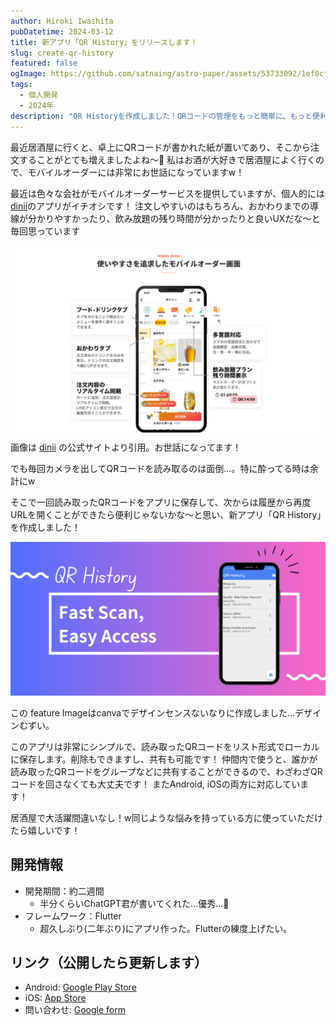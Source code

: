 ```yaml
---
author: Hiroki Iwashita
pubDatetime: 2024-03-12
title: 新アプリ「QR History」をリリースします！
slug: create-qr-history
featured: false
ogImage: https://github.com/satnaing/astro-paper/assets/53733092/1ef0cf03-8137-4d67-ac81-84a032119e3a
tags:
  - 個人開発
  - 2024年
description: "QR Historyを作成しました！QRコードの管理をもっと簡単に、もっと便利に！"
---
```


最近居酒屋に行くと、卓上にQRコードが書かれた紙が置いてあり、そこから注文することがとても増えましたよね〜🤔
私はお酒が大好きで居酒屋によく行くので、モバイルオーダーには非常にお世話になっていますw！

最近は色々な会社がモバイルオーダーサービスを提供していますが、個人的には [dinii](https://www.dinii.jp/#feature_mobileorder)のアプリがイチオシです！
注文しやすいのはもちろん、おかわりまでの導線が分かりやすかったり、飲み放題の残り時間が分かったりと良いUXだな〜と毎回思っています

![diniiのアプリ](../../assets/images/20240312-1.png)
画像は [dinii](https://www.dinii.jp/#feature_mobileorder) の公式サイトより引用。お世話になってます！

でも毎回カメラを出してQRコードを読み取るのは面倒...。特に酔ってる時は余計にw

そこで一回読み取ったQRコードをアプリに保存して、次からは履歴から再度URLを開くことができたら便利じゃないかな〜と思い、新アプリ「QR History」を作成しました！

![QR History](../../assets/images/20240312-2.png)

この feature Imageはcanvaでデザインセンスないなりに作成しました...デザインむずい。

このアプリは非常にシンプルで、読み取ったQRコードをリスト形式でローカルに保存します。削除もできますし、共有も可能です！
仲間内で使うと、誰かが読み取ったQRコードをグループなどに共有することができるので、わざわざQRコードを回さなくても大丈夫です！
またAndroid, iOSの両方に対応しています！

居酒屋で大活躍間違いなし！w同じような悩みを持っている方に使っていただけたら嬉しいです！

## 開発情報

- 開発期間：約二週間
  - 半分くらいChatGPT君が書いてくれた...優秀...🥺
- フレームワーク：Flutter
  - 超久しぶり(二年ぶり)にアプリ作った。Flutterの練度上げたい。

## リンク（公開したら更新します）

- Android: [Google Play Store]()
- iOS: [App Store]()
- 問い合わせ: [Google form]()
